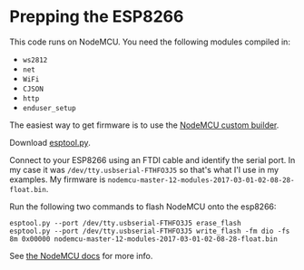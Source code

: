 # Prepping the ESP8266

This code runs on NodeMCU. You need the following modules compiled in:

- `ws2812`
- `net`
- `WiFi`
- `CJSON`
- `http`
- `enduser_setup`

The easiest way to get firmware is to use the
[NodeMCU custom builder](https://nodemcu-build.com/).

Download [esptool.py](https://github.com/espressif/esptool).

Connect to your ESP8266 using an FTDI cable and identify the serial port. In my
case it was `/dev/tty.usbserial-FTHFO3J5` so that's what I'l use in my examples.
My firmware is `nodemcu-master-12-modules-2017-03-01-02-08-28-float.bin`.

Run the following two commands to flash NodeMCU onto the esp8266:
```
esptool.py --port /dev/tty.usbserial-FTHFO3J5 erase_flash
esptool.py --port /dev/tty.usbserial-FTHFO3J5 write_flash -fm dio -fs 8m 0x00000 nodemcu-master-12-modules-2017-03-01-02-08-28-float.bin
```

See [the NodeMCU docs](https://nodemcu.readthedocs.io/en/master/en/flash/) for
more info.